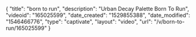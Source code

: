 {
    "title": "born to run",
    "description": "Urban Decay Palette Born To Run",
    "videoid": "165025599",
    "date_created": "1529855388",
    "date_modified": "1546466776",
    "type": "captivate",
    "layout": "video",
    "url": "\/v\/born-to-run\/165025599"
}